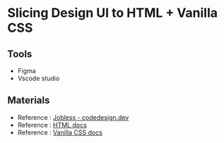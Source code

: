 # Slicing Design UI to HTML + Vanilla CSS
## Tools
- Figma
- Vscode studio
## Materials
- Reference : [Jobless - codedesign.dev](https://codedesign.dev/challenge/jobless)
- Reference : [HTML docs](https://developer.mozilla.org/en-US/docs/Web/HTML)
- Reference : [Vanilla CSS docs](https://developer.mozilla.org/en-US/docs/Web/CSS)
